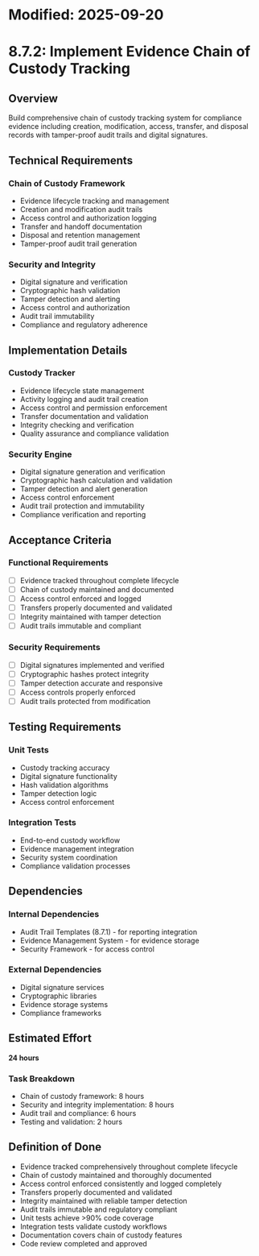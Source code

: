 # Modified: 2025-09-20

# 8.7.2: Implement Evidence Chain of Custody Tracking

## Overview
Build comprehensive chain of custody tracking system for compliance evidence including creation, modification, access, transfer, and disposal records with tamper-proof audit trails and digital signatures.

## Technical Requirements

### Chain of Custody Framework
- Evidence lifecycle tracking and management
- Creation and modification audit trails
- Access control and authorization logging
- Transfer and handoff documentation
- Disposal and retention management
- Tamper-proof audit trail generation

### Security and Integrity
- Digital signature and verification
- Cryptographic hash validation
- Tamper detection and alerting
- Access control and authorization
- Audit trail immutability
- Compliance and regulatory adherence

## Implementation Details

### Custody Tracker
- Evidence lifecycle state management
- Activity logging and audit trail creation
- Access control and permission enforcement
- Transfer documentation and validation
- Integrity checking and verification
- Quality assurance and compliance validation

### Security Engine
- Digital signature generation and verification
- Cryptographic hash calculation and validation
- Tamper detection and alert generation
- Access control enforcement
- Audit trail protection and immutability
- Compliance verification and reporting

## Acceptance Criteria

### Functional Requirements
- [ ] Evidence tracked throughout complete lifecycle
- [ ] Chain of custody maintained and documented
- [ ] Access control enforced and logged
- [ ] Transfers properly documented and validated
- [ ] Integrity maintained with tamper detection
- [ ] Audit trails immutable and compliant

### Security Requirements
- [ ] Digital signatures implemented and verified
- [ ] Cryptographic hashes protect integrity
- [ ] Tamper detection accurate and responsive
- [ ] Access controls properly enforced
- [ ] Audit trails protected from modification

## Testing Requirements

### Unit Tests
- Custody tracking accuracy
- Digital signature functionality
- Hash validation algorithms
- Tamper detection logic
- Access control enforcement

### Integration Tests
- End-to-end custody workflow
- Evidence management integration
- Security system coordination
- Compliance validation processes

## Dependencies

### Internal Dependencies
- Audit Trail Templates (8.7.1) - for reporting integration
- Evidence Management System - for evidence storage
- Security Framework - for access control

### External Dependencies
- Digital signature services
- Cryptographic libraries
- Evidence storage systems
- Compliance frameworks

## Estimated Effort
**24 hours**

### Task Breakdown
- Chain of custody framework: 8 hours
- Security and integrity implementation: 8 hours
- Audit trail and compliance: 6 hours
- Testing and validation: 2 hours

## Definition of Done
- Evidence tracked comprehensively throughout complete lifecycle
- Chain of custody maintained and thoroughly documented
- Access control enforced consistently and logged completely
- Transfers properly documented and validated
- Integrity maintained with reliable tamper detection
- Audit trails immutable and regulatory compliant
- Unit tests achieve >90% code coverage
- Integration tests validate custody workflows
- Documentation covers chain of custody features
- Code review completed and approved
